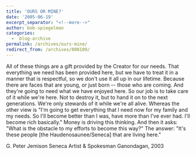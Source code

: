 ```yaml
---
title: 'OURS OR MINE?'
date: '2005-06-19'
excerpt_separator: "<!--more-->"
author: bob-spiegelman
categories:
  -  blog-archive
permalink: /archives/ours-mine/
redirect_from: /archives/000109/
---
```


All of these things are a gift provided by the Creator for our needs. That everything we need has been provided here, but we have to treat it in a manner that is respectful, so we don't use it all up in our lifetime. Because there are faces that are young, or just born -- those who are coming. And they're going to need what we have enjoyed here. So our job is to take care of it while we're here. Not to destroy it, but to hand it on to the next generations. We're only stewards of it while we're all alive. Whereas the other view is "I'm going to get everything that I need now for my family and my needs. So I'll become better than I was, have more than I've ever had. I'll become rich basically." Money is driving this thinking. And then it asks: "What is the obstacle to my efforts to become this way?" The answer: "It's these people [the Haudenosaunee/Seneca] that are living here."

G. Peter Jemison
Seneca Artist & Spokesman
Ganondagan, 2003
